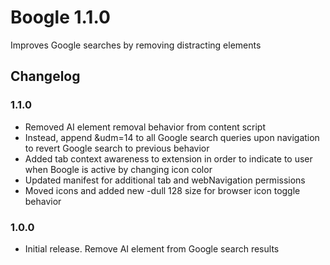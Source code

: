 # Boogle 1.1.0

Improves Google searches by removing distracting elements

## Changelog

### 1.1.0

- Removed AI element removal behavior from content script
- Instead, append &udm=14 to all Google search queries upon navigation to revert Google search to previous behavior
- Added tab context awareness to extension in order to indicate to user when Boogle is active by changing icon color
- Updated manifest for additional tab and webNavigation permissions
- Moved icons and added new -dull 128 size for browser icon toggle behavior

### 1.0.0

- Initial release. Remove AI element from Google search results